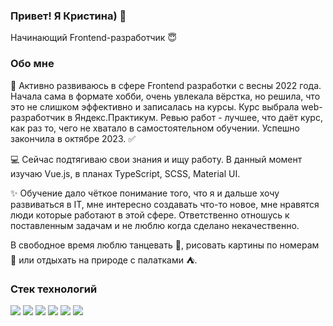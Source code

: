 ### Привет! Я Кристина) 👋 
Начинающий Frontend-разработчик :innocent:

### Обо мне
:rocket: Активно развиваюсь в сфере Frontend разработки с весны 2022 года. Начала сама в формате хобби, очень увлекала вёрстка, но решила, что это не слишком эффективно и записалась на курсы. Курс выбрала web-разработчик в Яндекс.Практикум. Ревью работ - лучшее, что даёт курс, как раз то, чего не хватало в самостоятельном обучении. Успешно закончила в октябре 2023. :white_check_mark: 

:computer: Сейчас подтягиваю свои знания и ищу работу. В данный момент изучаю Vue.js, в планах TypeScript, SCSS, Material UI. 

:sparkles: Обучение дало чёткое понимание того, что я и дальше хочу развиваться в IT, мне интересно создавать что-то новое, мне нравятся люди которые работают в этой сфере. Ответственно отношусь к поставленным задачам и не люблю когда сделано некачественно.

В свободное время люблю танцевать :dancer:, рисовать картины по номерам :art: или отдыхать на природе с палатками :tent:.

### Стек технологий
<img src="https://img.shields.io/badge/HTML5-f0f8ff?style=for-the-badge&logo=html5&logoColor=E34F26"/> <img src="https://img.shields.io/badge/CSS3-f0f8ff?style=for-the-badge&logo=css3&logoColor=1572B6"/> <img src="https://img.shields.io/badge/javascript-f0f8ff?style=for-the-badge&logo=javascript&logoColor=F7DF1E"/> <img src="https://img.shields.io/badge/React-f0f8ff?style=for-the-badge&logo=react&logoColor=61DAFB"/> <img src="https://img.shields.io/badge/NodeJS-f0f8ff?style=for-the-badge&logo=nodedotjs&logoColor=339933"/> <img src="https://img.shields.io/badge/Webpack-f0f8ff?style=for-the-badge&logo=webpack&logoColor=8DD6F9"/> 
